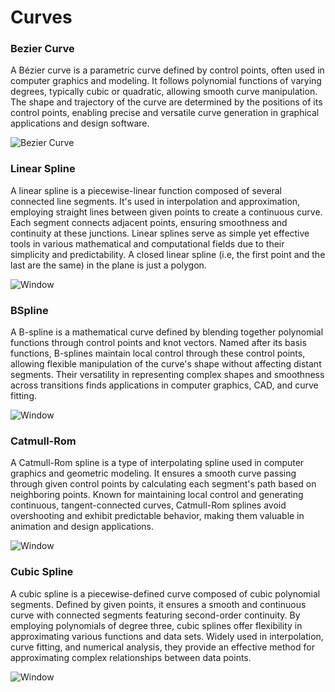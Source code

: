 # Curves

<div class="flex-container">
  <div class="flex-column flex-2">
    <h3>Bezier Curve</h3>
    <p>A Bézier curve is a parametric curve defined by control points, often used in computer graphics and modeling. It follows polynomial functions of varying degrees, typically cubic or quadratic, allowing smooth curve manipulation. The shape and trajectory of the curve are determined by the positions of its control points, enabling precise and versatile curve generation in graphical applications and design software.</p>
  </div>
  <div class="flex-column">
    <img src="../../../resources/curves/bezier-curve.png" alt="Bezier Curve">
  </div>
</div>

<div class="flex-container">
  <div class="flex-column flex-2"">
    <h3>Linear Spline</h3>
    <p>A linear spline is a piecewise-linear function composed of several connected line segments. It's used in interpolation and approximation, employing straight lines between given points to create a continuous curve. Each segment connects adjacent points, ensuring smoothness and continuity at these junctions. Linear splines serve as simple yet effective tools in various mathematical and computational fields due to their simplicity and predictability.
A closed linear spline (i.e, the first point and the last are the same) in the plane is just a polygon.</p>
  </div>
  <div class="flex-column">
    <img src="../../../resources/curves/linear-spline.png" alt="Window">  
  </div>
</div>

<div class="flex-container">
  <div class="flex-column flex-2"">
    <h3>BSpline</h3>
    <p>A B-spline is a mathematical curve defined by blending together polynomial functions through control points and knot vectors. Named after its basis functions, B-splines maintain local control through these control points, allowing flexible manipulation of the curve's shape without affecting distant segments. Their versatility in representing complex shapes and smoothness across transitions finds applications in computer graphics, CAD, and curve fitting.</p>
  </div>
  <div class="flex-column">
    <img src="../../../resources/curves/b-spline.png" alt="Window">  
  </div>
</div>

<div class="flex-container">
  <div class="flex-column flex-2"">
    <h3>Catmull-Rom</h3>
    <p>A Catmull-Rom spline is a type of interpolating spline used in computer graphics and geometric modeling. It ensures a smooth curve passing through given control points by calculating each segment's path based on neighboring points. Known for maintaining local control and generating continuous, tangent-connected curves, Catmull-Rom splines avoid overshooting and exhibit predictable behavior, making them valuable in animation and design applications.</p>
  </div>
  <div class="flex-column">
    <img src="../../../resources/curves/catmull-rom-spline.png" alt="Window">  
  </div>
</div>

<div class="flex-container">
  <div class="flex-column flex-2"">
    <h3>Cubic Spline</h3>
    <p>A cubic spline is a piecewise-defined curve composed of cubic polynomial segments. Defined by given points, it ensures a smooth and continuous curve with connected segments featuring second-order continuity. By employing polynomials of degree three, cubic splines offer flexibility in approximating various functions and data sets. Widely used in interpolation, curve fitting, and numerical analysis, they provide an effective method for approximating complex relationships between data points.</p>
  </div>
  <div class="flex-column">
    <img src="../../../resources/curves/cubic-spline.png" alt="Window">  
  </div>
</div>

